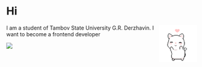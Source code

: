 # Hi

<img src="images/lovingCat.gif" height="100" align='right'>

I am a student of Tambov State University G.R. Derzhavin. I want to become a frontend developer

<!-- ![](https://lingtalfi.com/services/pngtext?color=00a7ff&size=15&text=Contacts) -->
<a href='https://www.codewars.com/users/Volshebnik09'>![](https://www.codewars.com/users/Volshebnik09/badges/large)</a> 

